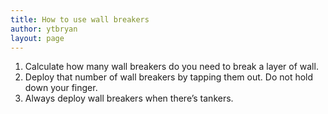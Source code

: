 ```yaml
---
title: How to use wall breakers
author: ytbryan
layout: page
---
```

1. Calculate how many wall breakers do you need to break a layer of wall.  
2. Deploy that number of wall breakers by tapping them out. Do not hold down your finger.  
3. Always deploy wall breakers when there&#8217;s tankers.
